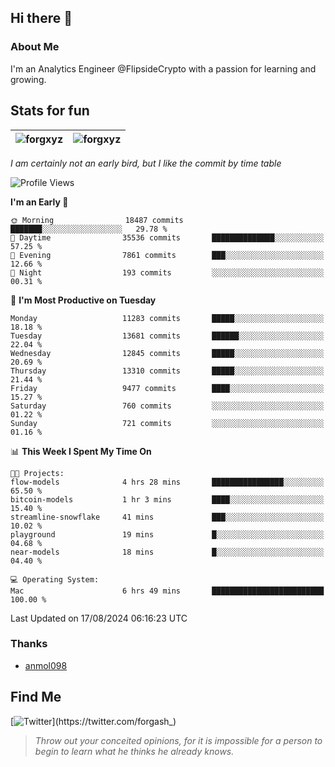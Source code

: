 ## Hi there 👋

### About Me

I'm an Analytics Engineer @FlipsideCrypto with a passion for learning and growing.
  
## Stats for fun

| <img align="center" src="https://github-readme-streak-stats.herokuapp.com/?user=forgxyz&theme=tokyonight" alt="forgxyz" /> | <img align="center" src="https://github-readme-stats.vercel.app/api?username=forgxyz&theme=tokyonight&show_icons=true" alt="forgxyz" /> |
| ------------- |------------- |

*I am certainly not an early bird, but I like the commit by time table*  

<!--START_SECTION:waka-->
![Profile Views](http://img.shields.io/badge/Profile%20Views-0-blue)

**I'm an Early 🐤** 

```text
🌞 Morning                18487 commits       ███████░░░░░░░░░░░░░░░░░░   29.78 % 
🌆 Daytime                35536 commits       ██████████████░░░░░░░░░░░   57.25 % 
🌃 Evening                7861 commits        ███░░░░░░░░░░░░░░░░░░░░░░   12.66 % 
🌙 Night                  193 commits         ░░░░░░░░░░░░░░░░░░░░░░░░░   00.31 % 
```
📅 **I'm Most Productive on Tuesday** 

```text
Monday                   11283 commits       █████░░░░░░░░░░░░░░░░░░░░   18.18 % 
Tuesday                  13681 commits       ██████░░░░░░░░░░░░░░░░░░░   22.04 % 
Wednesday                12845 commits       █████░░░░░░░░░░░░░░░░░░░░   20.69 % 
Thursday                 13310 commits       █████░░░░░░░░░░░░░░░░░░░░   21.44 % 
Friday                   9477 commits        ████░░░░░░░░░░░░░░░░░░░░░   15.27 % 
Saturday                 760 commits         ░░░░░░░░░░░░░░░░░░░░░░░░░   01.22 % 
Sunday                   721 commits         ░░░░░░░░░░░░░░░░░░░░░░░░░   01.16 % 
```


📊 **This Week I Spent My Time On** 

```text
🐱‍💻 Projects: 
flow-models              4 hrs 28 mins       ████████████████░░░░░░░░░   65.50 % 
bitcoin-models           1 hr 3 mins         ████░░░░░░░░░░░░░░░░░░░░░   15.40 % 
streamline-snowflake     41 mins             ███░░░░░░░░░░░░░░░░░░░░░░   10.02 % 
playground               19 mins             █░░░░░░░░░░░░░░░░░░░░░░░░   04.68 % 
near-models              18 mins             █░░░░░░░░░░░░░░░░░░░░░░░░   04.40 % 

💻 Operating System: 
Mac                      6 hrs 49 mins       █████████████████████████   100.00 % 
```


 Last Updated on 17/08/2024 06:16:23 UTC
<!--END_SECTION:waka-->

### Thanks
 - [anmol098](https://github.com/anmol098/waka-readme-stats/)
  
## Find Me
[![Twitter](https://img.shields.io/twitter/url/https/twitter.com/forgash_.svg?style=social&label=Follow%20%40forgash_)](https://twitter.com/forgash_)


> *Throw out your conceited opinions, for it is impossible for a person to begin to learn what he thinks he already knows.* 
